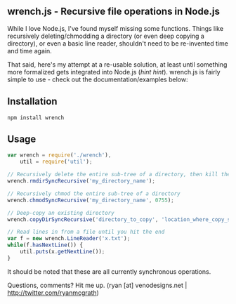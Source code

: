 wrench.js - Recursive file operations in Node.js
----------------------------------------------------------------------------
While I love Node.js, I've found myself missing some functions. Things like
recursively deleting/chmodding a directory (or even deep copying a directory),
or even a basic line reader, shouldn't need to be re-invented time and time again.

That said, here's my attempt at a re-usable solution, at least until something
more formalized gets integrated into Node.js (*hint hint*). wrench.js is fairly simple
to use - check out the documentation/examples below:

Installation
-----------------------------------------------------------------------------

    npm install wrench

Usage
-----------------------------------------------------------------------------
``` javascript
var wrench = require('./wrench'),
	util = require('util');

// Recursively delete the entire sub-tree of a directory, then kill the directory
wrench.rmdirSyncRecursive('my_directory_name');

// Recursively chmod the entire sub-tree of a directory
wrench.chmodSyncRecursive('my_directory_name', 0755);

// Deep-copy an existing directory
wrench.copyDirSyncRecursive('directory_to_copy', 'location_where_copy_should_end_up');

// Read lines in from a file until you hit the end
var f = new wrench.LineReader('x.txt');
while(f.hasNextLine()) {
	util.puts(x.getNextLine());
}
```
It should be noted that these are all currently synchronous operations. 

Questions, comments? Hit me up. (ryan [at] venodesigns.net | http://twitter.com/ryanmcgrath)
